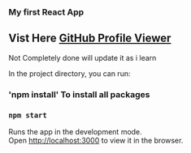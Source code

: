 ### My first React App

## Vist Here [GitHub Profile Viewer](https://silly-meitner-c59273.netlify.app)

Not Completely done will update it as i learn

In the project directory, you can run:

### 'npm install' To install all packages <br/>

### `npm start`

Runs the app in the development mode.<br />
Open [http://localhost:3000](http://localhost:3000) to view it in the browser.
